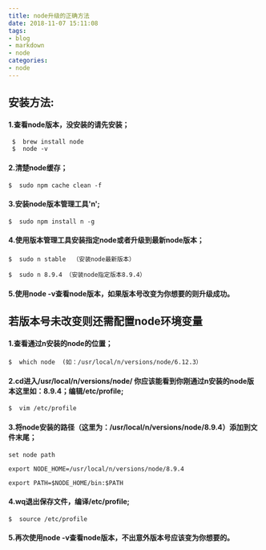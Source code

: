 ```yaml
---
title: node升级的正确方法
date: 2018-11-07 15:11:08
tags:
- blog
- markdown
- node
categories:
- node
---
```


## 安装方法:

#### 1.查看node版本，没安装的请先安装；
```
 $  brew install node
 $  node -v
```
#### 2.清楚node缓存；
```
$  sudo npm cache clean -f  
```
#### 3.安装node版本管理工具'n';
```
$  sudo npm install n -g
```
<!--more-->

#### 4.使用版本管理工具安装指定node或者升级到最新node版本；

```
$  sudo n stable  （安装node最新版本）

$  sudo n 8.9.4 （安装node指定版本8.9.4）
```
#### 5.使用node -v查看node版本，如果版本号改变为你想要的则升级成功。

## 若版本号未改变则还需配置node环境变量
#### 1.查看通过n安装的node的位置；
```
$  which node  (如：/usr/local/n/versions/node/6.12.3）
```
#### 2.cd进入/usr/local/n/versions/node/ 你应该能看到你刚通过n安装的node版本这里如：8.9.4；编辑/etc/profile;
```
$  vim /etc/profile
```
#### 3.将node安装的路径（这里为：/usr/local/n/versions/node/8.9.4）添加到文件末尾；
```
set node path

export NODE_HOME=/usr/local/n/versions/node/8.9.4

export PATH=$NODE_HOME/bin:$PATH
```
#### 4.wq退出保存文件，编译/etc/profile;
```
$  source /etc/profile
```
#### 5.再次使用node -v查看node版本，不出意外版本号应该变为你想要的。